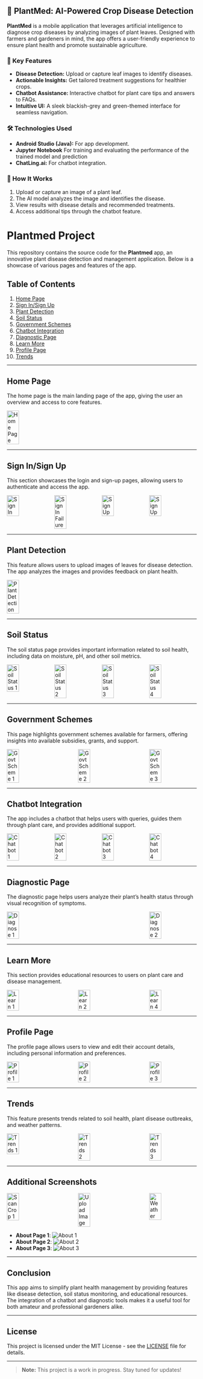 ## 🌿 PlantMed: AI-Powered Crop Disease Detection  

**PlantMed** is a mobile application that leverages artificial intelligence to diagnose crop diseases by analyzing images of plant leaves. Designed with farmers and gardeners in mind, the app offers a user-friendly experience to ensure plant health and promote sustainable agriculture.  

### 🚀 Key Features  
- **Disease Detection:** Upload or capture leaf images to identify diseases.  
- **Actionable Insights:** Get tailored treatment suggestions for healthier crops.  
- **Chatbot Assistance:** Interactive chatbot for plant care tips and answers to FAQs.  
- **Intuitive UI:** A sleek blackish-grey and green-themed interface for seamless navigation.  

### 🛠️ Technologies Used  
- **Android Studio (Java):** For app development.  
- **Jupyter Notebook** For training and evaluating the performance of the trained model and prediction 
- **ChatLing.ai:** For chatbot integration.  

### 🌱 How It Works  
1. Upload or capture an image of a plant leaf.  
2. The AI model analyzes the image and identifies the disease.  
3. View results with disease details and recommended treatments.  
4. Access additional tips through the chatbot feature.  
  

# Plantmed Project

This repository contains the source code for the **Plantmed** app, an innovative plant disease detection and management application. Below is a showcase of various pages and features of the app.

## Table of Contents
1. [Home Page](#home-page)
2. [Sign In/Sign Up](#sign-insign-up)
3. [Plant Detection](#plant-detection)
4. [Soil Status](#soil-status)
5. [Government Schemes](#government-schemes)
6. [Chatbot Integration](#chatbot-integration)
7. [Diagnostic Page](#diagnostic-page)
8. [Learn More](#learn-more)
9. [Profile Page](#profile-page)
10. [Trends](#trends)

---

## Home Page

The home page is the main landing page of the app, giving the user an overview and access to core features.

<div style="display: flex; justify-content: space-between; flex-wrap: wrap;">
  <img src="images/home%20page.png" alt="Home Page" width="25%" />
</div>

---

## Sign In/Sign Up

This section showcases the login and sign-up pages, allowing users to authenticate and access the app.

<div style="display: flex; justify-content: space-between; flex-wrap: wrap;">
  <img src="images/sign-in.png" alt="Sign In" width="25%" />
  <img src="images/sign-in%20fail.png" alt="Sign In Failure" width="25%" />
  <img src="images/sign-up.png" alt="Sign Up" width="25%" />
  <img src="images/login-in success.png" alt="Sign Up" width="25%" />
  
</div>

---

## Plant Detection

This feature allows users to upload images of leaves for disease detection. The app analyzes the images and provides feedback on plant health.

<div style="display: flex; justify-content: space-between; flex-wrap: wrap;">
  <img src="images/plantdetection.png" alt="Plant Detection" width="25%" />
</div>

---

## Soil Status

The soil status page provides important information related to soil health, including data on moisture, pH, and other soil metrics.

<div style="display: flex; justify-content: space-between; flex-wrap: wrap;">
  <img src="images/soil%20status.png" alt="Soil Status 1" width="25%" />
  <img src="images/soil2.png" alt="Soil Status 2" width="25%" />
  <img src="images/soil3.png" alt="Soil Status 3" width="25%" />
  <img src="images/soil4.png" alt="Soil Status 4" width="25%" />
</div>

---

## Government Schemes

This page highlights government schemes available for farmers, offering insights into available subsidies, grants, and support.

<div style="display: flex; justify-content: space-between; flex-wrap: wrap;">
  <img src="images/govtscheme1.png" alt="Govt Scheme 1" width="25%" />
  <img src="images/govtschem2.png" alt="Govt Scheme 2" width="25%" />
  <img src="images/govtscheme3.png" alt="Govt Scheme 3" width="25%" />
</div>

---

## Chatbot Integration

The app includes a chatbot that helps users with queries, guides them through plant care, and provides additional support.

<div style="display: flex; justify-content: space-between; flex-wrap: wrap;">
  <img src="images/chatbot1.png" alt="Chatbot 1" width="25%" />
  <img src="images/chatbot2.png" alt="Chatbot 2" width="25%" />
  <img src="images/chatbot3.png" alt="Chatbot 3" width="25%" />
  <img src="images/chabot4.png" alt="Chatbot 4" width="25%" />
</div>


---

## Diagnostic Page

The diagnostic page helps users analyze their plant’s health status through visual recognition of symptoms.

<div style="display: flex; justify-content: space-between; flex-wrap: wrap;">
  <img src="images/diagnose1.png" alt="Diagnose 1" width="25%" />
  <img src="images/diagnose2.png" alt="Diagnose 2" width="25%" />
</div>

---

## Learn More

This section provides educational resources to users on plant care and disease management.

<div style="display: flex; justify-content: space-between; flex-wrap: wrap;">
  <img src="images/learn1.png" alt="Learn 1" width="25%" />
  <img src="images/learn2.png" alt="Learn 2" width="25%" />
  <img src="images/learn4.png" alt="Learn 4" width="25%" />
</div>

---

## Profile Page

The profile page allows users to view and edit their account details, including personal information and preferences.

<div style="display: flex; justify-content: space-between; flex-wrap: wrap;">
  <img src="images/profile.png" alt="Profile 1" width="25%" />
  <img src="images/profile2.png" alt="Profile 2" width="25%" />
  <img src="images/profile3.png" alt="Profile 3" width="25%" />
</div>

---

## Trends

This feature presents trends related to soil health, plant disease outbreaks, and weather patterns.

<div style="display: flex; justify-content: space-between; flex-wrap: wrap;">
  <img src="images/trends1.png" alt="Trends 1" width="25%" />
  <img src="images/trends2.png" alt="Trends 2" width="25%" />
  <img src="images/trends3.png" alt="Trends 3" width="25%" />
</div>

---

## Additional Screenshots

<div style="display: flex; justify-content: space-between; flex-wrap: wrap;">
  <img src="images/scan%20crop1.png" alt="Scan Crop 1" width="25%" />
  <img src="images/uploadimg.png" alt="Upload Image" width="25%" />
  <img src="images/weather.png" alt="Weather" width="25%" />
</div>

- **About Page 1**: ![About 1](images/about.png)
- **About Page 2**: ![About 2](images/about2.png)
- **About Page 3**: ![About 3](images/about3.png)

---

## Conclusion

This app aims to simplify plant health management by providing features like disease detection, soil status monitoring, and educational resources. The integration of a chatbot and diagnostic tools makes it a useful tool for both amateur and professional gardeners alike.

---

## License

This project is licensed under the MIT License - see the [LICENSE](LICENSE) file for details.

---  
> **Note:** This project is a work in progress. Stay tuned for updates!  

